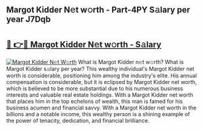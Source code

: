 ## Margot Kidder N𝚎t w𝚘rth - Part-4PY S𝚊lary per year J7Dqb

# <h2><a href="http://gc0drp.nevu.top/?p=Margot+Kidder">🔗 👉🔴 Margot Kidder N𝚎t w𝚘rth - S𝚊lary</a></h2>

[![Margot Kidder N𝚎t W𝚘rth](https://i.imgur.com/Oavwk0R.jpeg)](http://gc0drp.nevu.top/?p=Margot+Kidder)
What is Margot Kidder n𝚎t w𝚘rth? What is Margot Kidder s𝚊lary per year?
This wealthy individual's Margot Kidder net worth is considerable, positioning him among the industry's elite. His annual compensation is considerable, but it is eclipsed by Margot Kidder net worth, which is believed to be more substantial due to his numerous business interests and valuable real estate holdings. With a Margot Kidder net worth that places him in the top echelons of wealth, this man is famed for his business acumen and financial savvy. With a Margot Kidder net worth in the billions and a notable income, this wealthy person is a shining example of the power of tenacity, dedication, and financial brilliance.
